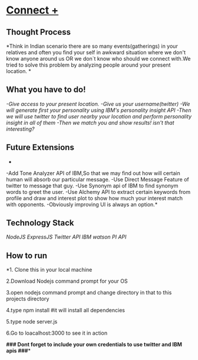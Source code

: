 # [Connect +](http://connectplus.mybluemix.net) #
## Thought Process ##
*Think in Indian scenario there are so many events(gatherings) in your relatives and often you find your self in awkward situation where we don't know anyone around us OR we don`t know who should we connect with.We tried to solve this problem by analyzing people around your present location. *
## What you have to do! ##
*-Give access to your present location.
-Give us your username(twitter)
-We will generate first your personality using IBM's personality insight API
-Then we will use twitter to find user nearby your location and perform personality insight in all of them
-Then we match you and show results!
 isn't that interesting?*
## Future Extensions ##
*
-Add Tone Analyzer API of IBM,So that we may find out how will certain human will absorb our particular message.
-Use Direct Message Feature of twitter to message that guy.
-Use Synonym api of IBM to find synonym words to greet the user.
-Use Alchemy API to extract certain keywords from profile and draw and interest plot to show how much 
your interest match with opponents.
-Obviously improving UI is always an option.*
## Technology Stack ##
*NodeJS
ExpressJS
Twitter API
IBM watson PI API*
## How to run ##
*1. Clone this in your local machine


2.Download Nodejs command prompt for your OS


3.open nodejs command prompt and change directory in that to this projects directory


4.type npm install #it will install all dependencies


5.type node server.js


6.Go to loacalhost:3000 to see it in action


**### Dont forget to include your own credentials to use twitter and IBM apis ###***